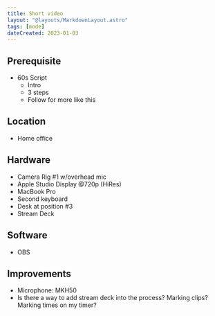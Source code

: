 ```yaml
---
title: Short video
layout: "@layouts/MarkdownLayout.astro"
tags: [mode]
dateCreated: 2023-01-03
---
```


## Prerequisite

- 60s Script
  - Intro
  - 3 steps
  - Follow for more like this

## Location

- Home office

## Hardware

- Camera Rig #1 w/overhead mic
- Apple Studio Display @720p (HiRes)
- MacBook Pro
- Second keyboard
- Desk at position #3
- Stream Deck

## Software

- OBS

## Improvements

- Microphone: MKH50
- Is there a way to add stream deck into the process? Marking clips? Marking times on my timer?
